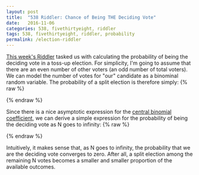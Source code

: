 ```yaml
---
layout: post
title:  "538 Riddler: Chance of Being THE Deciding Vote"
date:   2016-11-06
categories: 538, fivethirtyeight, riddler
tags: 538, fivethirtyeight, riddler, probability
permalink: /election-riddler
---
```


[This week's Riddler](http://fivethirtyeight.com/features/a-puzzle-will-you-yes-you-decide-the-election/) tasked us with calculating the probability of being the deciding vote in a toss-up election.  For simplicity, I'm going to assume that there are an even number of other voters (an odd number of total voters).  We can model the number of votes for "our" candidate as a binominal random variable.  The probability of a split election is therefore simply:
{% raw %}
<div class="equation" data-expr="\binom{N}{N/2} \left( \frac{1}{2} \right)^{N}"></div>
{% endraw %}

Since there is a nice asymptotic expression for the [central binomial coefficient](https://en.wikipedia.org/wiki/Central_binomial_coefficient), we can derive a simple expression for the probability of being the deciding vote as N goes to infinity:
{% raw %}
<div class="equation" data-expr="\lim_{N \to \infty } \binom{2N}{N} \approx \frac{4^{N}}{\sqrt{\pi\,N}} \rightarrow \binom{N}{N/2} \left( \frac{1}{2} \right)^{N} \approx \sqrt{\frac{2}{\pi\,N}} \quad \text{for large N}"></div>
<div class="equation" data-expr="\lim_{N \to \infty } \binom{N}{N/2} \left( \frac{1}{2} \right)^{N} = 0"></div>
{% endraw %}

Intuitively, it makes sense that, as N goes to infinity, the probability that we are the deciding vote converges to zero.  After all, a split election among the remaining N votes becomes a smaller and smaller proportion of the available outcomes.
